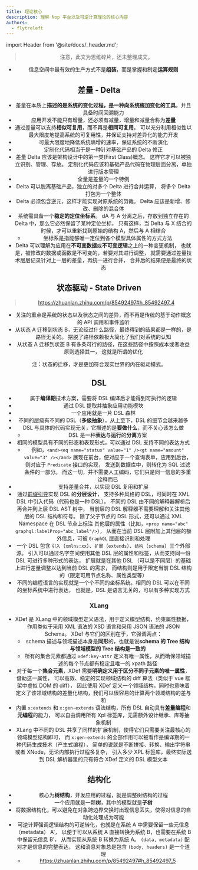 ```yaml
---
title: 理论核心
description: 理解 Nop 平台以及可逆计算理论的核心内容
authors:
  - flytreleft
---
```


import Header from '@site/docs/\_header.md';

<Header />

> 注意，此文为思维碎片，还未整理成文。

- 信息空间中最有效的生产方式不是**组装**，而是掌握和制定**运算规则**

## 差量 - Delta

- 差量在本质上**描述的是系统的变化过程，是一种向系统施加变化的工具**，并且具备时间回溯能力
- 应用开发不能只有增量，还必须有减量，增量和减量合称为**差量**
- 通过差量可以支持**相似可复用**，而不再是**相同可复用**。
  可以充分利用相似性以最大限度地提高系统的可复用性，并保证支持对差异化的能力开发
- 可最大限度地降低系统熵增的速率，保证系统的不断演化
- 定制化代码相当于是一种针对基础产品的 Delta 修正
- 差量 Delta 应该是架构设计中的第一类(First Class)概念。
  这样它才可以被独立识别、管理、存放。
  定制化代码应该和基础产品代码在物理层面分离，单独进行版本管理
- 全量是差量的一个特例
- Delta 可以脱离基础产品，独立的对多个 Delta 进行合并运算，
  将多个 Delta 打包为一个整体
- Delta 必须包含逆元，这样才能实现对原系统的剪裁。
  Delta 应该是新增、修改、删除的混合体
- 系统需具备一个**稳定的定位坐标系**。
  dA 与 A 分离之后，存放到独立存在的 Delta 中，那么它必然保留了某种定位坐标，
  只有这样，当 Delta 与 X 结合的时候，才可以重新找到原始的结构 A，然后与 A 相结合
  - 坐标系是指能够唯一定位到各个模型具体属性的方式方法
- Delta 可以理解为应用在**不可变数据**或**不可变逻辑**之上的一种变更机制，
  也就是，被修改的数据或函数是不可变的，若要对其进行调整，
  就需要通过差量技术层层记录针对上一层的差量，再统一进行合并，
  合并后的结果便是最终的状态

## 状态驱动 - State Driven

> https://zhuanlan.zhihu.com/p/85492497#h_85492497_4

- 关注的重点是系统的状态以及状态之间的差异，而不再是传统的基于动作概念的 API 调用和事件监听
- 从状态 A 迁移到状态 B，无论经过什么路径，最终得到的结果都是一样的，是路径无关的。
  摆脱了路径依赖极大简化了我们对系统的认知
- 从状态 A 迁移到状态 B 有多条可行的路径，在这些路径中按照成本或者收益原则选择其一，
  这就是所谓的优化

注：状态的迁移，才是更加符合现实世界的内在驱动模式。

## DSL

- 属于**编译期**技术方案，需要将 DSL 编译后才能得到可执行的逻辑
- 通过 DSL 提取并抽象应用功能模块
- 一个应用就是一片 DSL 森林
- 不同的层级有不同的 DSL（**多级抽象**），从上至下，DSL 的细节会越来越多
- DSL 与具体的代码实现无关，它描述的是**要做什么**，而不关心该怎么做
  - DSL 是一种**表达**与**运行**的**分离**方案
- 相同的模型具有不同的形态和表现形式，可以通过 DSL 支持不同的表达方式
  - 例如，`<and><eq name="status" value="1" /><gt name="amount" value="3" /></and>`
    展现在前台，便对应于一个查询表单，应用到后台，则对应于 `Predicate` 接口的实现，
    发送到数据库中，则转化为 SQL 过滤条件的一部分。
    而这一切，并不需要人工编码，它们只是同一信息的多重诠释而已
- 支持差量合并，以实现 DSL 复用和扩展
- 通过[前缀引导](https://zhuanlan.zhihu.com/p/548314138)实现 DSL 的**分层设计**，
  支持多种风格的 DSL，可同时在 XML DSL 中引入代码（代码也是一种 DSL）。
  不同的 DSL 由不同的解释器解析后再合并到上层 DSL AST 树中，
  当前层的 DSL 解释器不需要理解和关注其他层的 DSL 结构和符号。
  除了父子节点的 DSL 形式，还可以通过 XML Namespace 在 DSL 节点上标注
  其他层的属性（比如，`<prop name="abc" graphql:labelProp="abc_label"/>`），
  从而在当前 DSL 层附加上其他层的额外信息，可被 `GraphQL` 层直接识别和处理
- 一个 DSL 包含 `引入`（`xmlns:xx`）、`扩展`（`extends`）、`结构`（`schema`）三个外部源。
  引入可以通过名字空间使用其他 DSL 层的属性和标签，从而支持同一份 DSL 可进行多种形式的表达，
  扩展就是在其他 DSL （可以是不同层）的基础上进行差量调整以达到当前 DSL 的需求，
  而结构则是用于限定当前 DSL 结构的（限定可用节点名称、属性类型等）
- 不同的编程语言的实现就是一个个不同的坐标系统，相同的 DSL 可以在不同的坐标系统中进行表达，
  也就是，DSL 是语言无关的，可以有多种实现方式

### XLang

- XDef 是 XLang 中的领域模型定义语法，用于定义模型结构，约束属性数据，
  作用类似于采用 XML 语法的 XSD 语言和采用 JSON 语法的 JSON Schema。
  XDef 与它们的区别在于，它强调两点：
  - schema 描述与领域描述本身是**同形**的，也就是说**schema 的 Tree 结构与领域模型的 Tree 结构是一致的**
  - 所有的集合元素都通过 `xdef:key-attr` 定义有唯一属性，从而确保领域描述的每个节点都有稳定且唯一的 xpath 路径
- 对于每一个**集合元素**，XDef 需要**明确定义用于区分不同子元素的唯一属性**，借助这一属性，
  可以高效、稳定的实现领域结构的 diff 算法（类似于 vue 框架中虚拟 DOM 的 diff），
  因此使用 XDef 定义一个领域结构，同时也意味着定义了该领域结构的差量化结构，我们可以很容易的计算两个领域结构的差与和
- 内置 `x:extends` 和 `x:gen-extends` 语法结构，所有 DSL 自动具有**差量编程**和**元编程**的能力，
  可以自由调用所有 Xpl 标签库，无需额外设计继承、库等抽象机制
- XLang 中不同的 DSL 共享了同样的扩展机制，使得它们只需要关注最核心的领域模型结构即可，
  而 `x:gen-extends` 的全部作用可以被看作是编译期的一种代码生成技术（产生式编程），
  简单的说就是不断拼接、转换、输出字符串或者 XNode，无论内部执行过程多复杂，
  引入多少 XPL 标签库，最终实际送到 DSL 解析器里的只有符合 XDef 定义的 DSL 模型文本

## 结构化

- 核心为**树结构**，开发应用的过程，就是调整树结构的过程
- 一个应用就是一颗**树**，其中的模型就是**子树**
- 将数据结构化，可以避免在对象跨边界交换时出现信息丢失，使得对信息的自动化处理成为可能
- 可逆计算强调逻辑结构的可逆转化，也就是在系统 A 中需要保留一些元信息（metadata） A'，
  以便于可以从系统 A 直接转换为系统 B，也需要在系统 B 中保留元信息 B'，
  从而实现从系统 B 转换为系统 A。
  `(data, metadata)` 配对才是信息的完整表达，
  这和消息对象总是包含 `(body, headers)` 是一个道理
  - https://zhuanlan.zhihu.com/p/85492497#h_85492497_5
